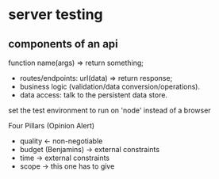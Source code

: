 # server testing

## components of an api

function name(args) => return something;

- routes/endpoints: url(data) => return response;
- business logic (validation/data conversion/operations).
- data access: talk to the persistent data store.

set the test environment to run on 'node' instead of a browser

Four Pillars (Opinion Alert)

- quality <- non-negotiable
- budget (Benjamins) -> external constraints
- time -> external constraints
- scope -> this one has to give
